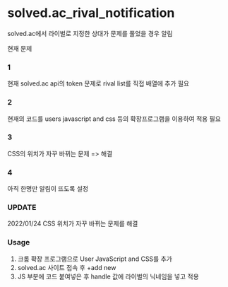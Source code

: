 # solved.ac_rival_notification
solved.ac에서 라이벌로 지정한 상대가 문제를 풀었을 경우 알림

현재 문제
### 1
현재 solved.ac api의 token 문제로 rival list를 직접 배열에 추가 필요
### 2
현재의 코드를 users javascript and css 등의 확장프로그램을 이용하여 적용 필요
### 3
CSS의 위치가 자꾸 바뀌는 문제 => 해결
### 4
아직 한명만 알림이 뜨도록 설정

### UPDATE
2022/01/24 CSS 위치가 자꾸 바뀌는 문제를 해결


### Usage
1) 크롬 확장 프로그램으로 User JavaScript and CSS를 추가
2) solved.ac 사이트 접속 후 +add new
3) JS 부분에 코드 붙여넣은 후 handle 값에 라이벌의 닉네임을 넣고 적용
